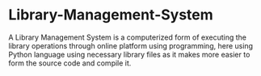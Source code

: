 # Library-Management-System
A Library Management System is a computerized form of executing the library operations through online platform using programming, here using Python language using necessary library files as it makes more easier to form the source code and compile it. 
